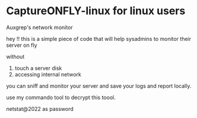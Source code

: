 # CaptureONFLY-linux for linux users
Auxgrep's network monitor 

hey !! this is a simple piece of code that will help sysadmins to monitor their server on fly

without

1. touch a server disk
2. accessing internal network 

you can sniff and monitor your server and save your logs and report locally.

use my commando tool to decrypt this toool.

netstat@2022 as password
